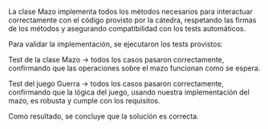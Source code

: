 La clase Mazo implementa todos los métodos necesarios para interactuar correctamente con el código provisto por la cátedra,
respetando las firmas de los métodos y asegurando compatibilidad con los tests automáticos.

Para validar la implementación, se ejecutaron los tests provistos:

Test de la clase Mazo → todos los casos pasaron correctamente, confirmando que las operaciones sobre el mazo funcionan como se
espera.

Test del juego Guerra → todos los casos pasaron correctamente, confirmando que la lógica del juego, usando nuestra implementación
del mazo, es robusta y cumple con los requisitos.

Como resultado, se concluye que la solución es correcta.